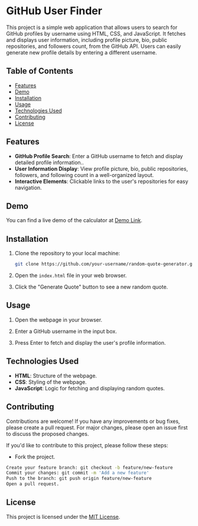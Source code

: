 # GitHub User Finder

This project is a simple web application that allows users to search for GitHub profiles by username using HTML, CSS, and JavaScript. It fetches and displays user information, including profile picture, bio, public repositories, and followers count, from the GitHub API. Users can easily generate new profile details by entering a different username.
## Table of Contents
- [Features](#features)
- [Demo](#demo)
- [Installation](#installation)
- [Usage](#usage)
- [Technologies Used](#technologies-used)
- [Contributing](#contributing)
- [License](#license)

## Features

- **GitHub Profile Search**: Enter a GitHub username to fetch and display detailed profile information..
- **User Information Display**: View profile picture, bio, public repositories, followers, and following count in a well-organized layout.
- **Interactive Elements**: Clickable links to the user's repositories for easy navigation.

## Demo

  You can find a live demo of the calculator at [Demo Link](https://github-user-finder-f5444.web.app/).

## Installation

1. Clone the repository to your local machine:

   ```bash
   git clone https://github.com/your-username/random-quote-generator.git

2. Open the `index.html` file in your web browser.

3. Click the "Generate Quote" button to see a new random quote.

## Usage

1. Open the webpage in your browser.

2. Enter a GitHub username in the input box.
 
3. Press Enter to fetch and display the user's profile information.
   
   

## Technologies Used

- **HTML**: Structure of the webpage.
- **CSS**: Styling of the webpage.
- **JavaScript**: Logic for fetching and displaying random quotes.

## Contributing

Contributions are welcome! If you have any improvements or bug fixes, please create a pull request. For major changes, please open an issue first to discuss the proposed changes.

If you'd like to contribute to this project, please follow these steps:

- Fork the project.

```bash
Create your feature branch: git checkout -b feature/new-feature
Commit your changes: git commit -m 'Add a new feature'
Push to the branch: git push origin feature/new-feature
Open a pull request.
```

## License

This project is licensed under the [MIT License](../LICENSE.md).
